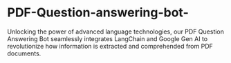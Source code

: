 # PDF-Question-answering-bot-
Unlocking the power of advanced language technologies, our PDF Question Answering Bot seamlessly integrates LangChain and Google Gen AI to revolutionize how information is extracted and comprehended from PDF documents.
